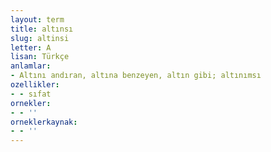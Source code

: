 ```yaml
---
layout: term
title: altınsı
slug: altinsi
letter: A
lisan: Türkçe
anlamlar:
- Altını andıran, altına benzeyen, altın gibi; altınımsı
ozellikler:
- - sıfat
ornekler:
- - ''
orneklerkaynak:
- - ''
---
```

